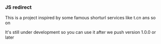 ### JS redirect

This is a project inspired by some famous shorturl services like t.cn ans so on

It's still under development so you can use it after we push version 1.0.0 or later

